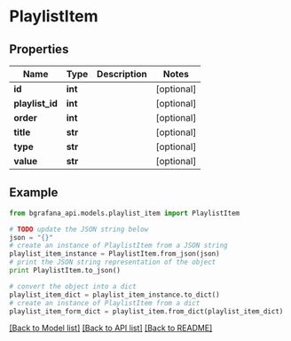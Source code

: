 # PlaylistItem


## Properties
Name | Type | Description | Notes
------------ | ------------- | ------------- | -------------
**id** | **int** |  | [optional] 
**playlist_id** | **int** |  | [optional] 
**order** | **int** |  | [optional] 
**title** | **str** |  | [optional] 
**type** | **str** |  | [optional] 
**value** | **str** |  | [optional] 

## Example

```python
from bgrafana_api.models.playlist_item import PlaylistItem

# TODO update the JSON string below
json = "{}"
# create an instance of PlaylistItem from a JSON string
playlist_item_instance = PlaylistItem.from_json(json)
# print the JSON string representation of the object
print PlaylistItem.to_json()

# convert the object into a dict
playlist_item_dict = playlist_item_instance.to_dict()
# create an instance of PlaylistItem from a dict
playlist_item_form_dict = playlist_item.from_dict(playlist_item_dict)
```
[[Back to Model list]](../README.md#documentation-for-models) [[Back to API list]](../README.md#documentation-for-api-endpoints) [[Back to README]](../README.md)


